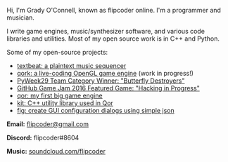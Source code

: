 Hi, I'm Grady O'Connell, known as flipcoder online.  I'm a programmer and musician.

I write game engines, music/synthesizer software, and various code libraries and utilities.  Most of my open
source work is in C++ and Python.

Some of my open-source projects:
- [textbeat: a plaintext music sequencer](https://github.com/flipcoder/textbeat)
- [qork: a live-coding OpenGL game engine](https://github.com/flipcoder/qork) (work in progress!)
- [PyWeek29 Team Category Winner: "Butterfly Destroyers"](https://github.com/PythonixCoders/PyWeek29)
- [GitHub Game Jam 2016 Featured Game: "Hacking in Progress"](https://github.com/flipcoder/game-off-2016)
- [qor: my first big game engine](https://github.com/flipcoder/qor)
- [kit: C++ utility library used in Qor](https://github.com/flipcoder/kit)
- [fig: create GUI configuration dialogs using simple json](https://github.com/flipcoder/fig)

**Email:** flipcoder@gmail.com

**Discord:** flipcoder#8604

**Music:** [soundcloud.com/flipcoder](https://soundcloud.com/flipcoder)
